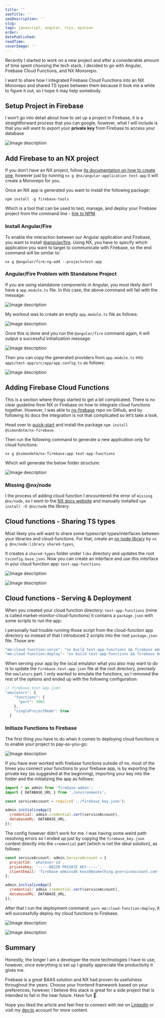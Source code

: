```yaml
---
title: ''
seoTitle: ''
seoDescription: ''
slug:
tags: javascript, angular, rxjs, opinion
order:
datePublished:
readTime:
coverImage: ''
---
```


Recently I started to work on a new project and after a considerable amount of time spent choosing the tech stack, I decided to go with Angular, Firebase Cloud Functions, and NX Monorepo.

I want to share how I integrated Firebase Cloud Functions into an NX Monorepo and shared TS types between them because It took me a while to figure it out, so I hope it may help somebody.

## Setup Project in Firebase

I won’t go into detail about how to set up a project in Firebase, it is a straightforward process that you can google, however, what I will include is that you will want to export your **private key** from Firebase to access your database

![Image description](https://dev-to-uploads.s3.amazonaws.com/uploads/articles/b5443pzcuqoo3yo4o66v.png)

## Add Firebase to an NX project

If you don’t have an NX project, follow [its documentation on how to create one](https://nx.dev/packages/angular/generators/application), however just by running `nx g @nx/angular:application test-app` it will create a Monorepo for you.

Once an NX app is generated you want to install the following package:

`npm install -g firebase-tools`

Which is a tool that can be used to test, manage, and deploy your Firebase project from the command line - [link to NPM](https://www.npmjs.com/package/firebase-tools/v/10.9.2).

### Install Angular/Fire

To enable the interaction between our Angular application and Firebase, you want to install [@angular/fire](https://www.npmjs.com/package/@angular/fire). Using NX, you have to specify which application you want to target to communicate with Firebase, so the end command will be similar to:

```JS
nx g @angular/fire:ng-add --project=test-app
```

### Angular/Fire Problem with Standalone Project

If you are using standalone components in Angular, you most likely don’t have a `app.module.ts` file. In this case, the above command will fail with the message:

![Image description](https://dev-to-uploads.s3.amazonaws.com/uploads/articles/j0oka4n68lxhs4zmfolr.png)

My workout was to create an empty `app.module.ts` file as follows:

![Image description](https://dev-to-uploads.s3.amazonaws.com/uploads/articles/o459kyjl0bgefl71d5h2.png)

Once this is done and you run the `@angular/fire` command again, it will output a successful initialization message:

![Image description](https://dev-to-uploads.s3.amazonaws.com/uploads/articles/lvb27dksnz5yjtywt5ih.png)

Then you can copy the generated providers from `app.module.ts` into `apps/test-app/src/app/app.config.ts` as follows:

![Image description](https://dev-to-uploads.s3.amazonaws.com/uploads/articles/17uc1250uenc5abe7bkt.png)

## Adding Firebase Cloud Functions

This is a section where things started to get a bit complicated. There is no clear guideline from NX or Firebase on how to integrate cloud functions together. However, I was able to [nx-firebase](https://github.com/simondotm/nx-firebase) repo on Github, and by following its docs the integration is not that complicated so let’s take a look.

Head over to [quick-start](https://github.com/simondotm/nx-firebase/blob/main/docs/quick-start.md) and install the package `npm install @simondotm/nx-firebase`.

Then run the following command to generate a new application only for cloud functions:

```JS
nx g @simondotm/nx-firebase:app test-app-functions
```

Which will generate the below folder structure:

![Image description](https://dev-to-uploads.s3.amazonaws.com/uploads/articles/vt9ginau9pheacgm62p3.png)

### Missing @nx/node

I the process of adding cloud function I encountered the error of `missing @nx/node`, so I went to the [NX docs website](https://nx.dev/packages/node) and manually installed `npm install -D @nx/node` the library.

## Cloud functions - Sharing TS types

Most likely you will want to share some typescript types/interfaces between your libraries and cloud-functions. For that, create an [nx node library](https://nx.dev/packages/node/generators/library) by `nx g @nx/node:library shared-types`,

It creates a `shared-types` folder under `libs` directory and updates the root `tsconfig.base.json`. Now you can create an interface and use this interface in your cloud function app: `test-app-functions`.

![Image description](https://dev-to-uploads.s3.amazonaws.com/uploads/articles/1onmt47f4zuidak6qpk9.png)

![Image description](https://dev-to-uploads.s3.amazonaws.com/uploads/articles/l23llr8v1qayeb5d7iy6.png)

## Cloud functions - Serving & Deployment

When you created your cloud function directory: `test-app-functions` (mine is called market-monitor-cloud-functions) it contains a `package.json` with some scripts to run the app.

I personally had trouble running those script from the cloud-function app directory so instead of that I introduced 2 scripts into the root `package.json` file. Those are:

```jsx
"mm:cloud-function:serve": "nx build test-app-functions && firebase emulators:start --only functions --config firebase.test-app-functions.json",
"mm:cloud-function:deploy": "nx build test-app-functions && firebase deploy --only functions --config firebase.test-app-functions.json"
```

When serving your app by the local emulator what you also may want to do is to update the `firebase.test-app.json` file at the root directory, precisely the `emulators` part. I only wanted to emulate the functions, so I removed the rest of the options and ended up with the following configuration:

```jsx
// firebase.test-app.json
"emulators": {
    "functions": {
      "port": 5001
    },
    "singleProjectMode": true
  }
```

### Initiaze Functions to Firebase

The first thing you have to do when it comes to deploying cloud functions is to enable your project to pay-as-you-go:

![Image description](https://dev-to-uploads.s3.amazonaws.com/uploads/articles/z2rv49l07jcwzn3xpgna.png)

If you have ever worked with firebase functions outside of nx, most of the times you connect your functions to your firebase app, is by exporting the private key (as suggested at the beginning), importing your key into the folder and the initializing the app as follows:

```jsx
import * as admin from 'firebase-admin';
import { DATABASE_URL } from './environments';

const serviceAccount = require('../firebase_key.json');

admin.initializeApp({
  credential: admin.credential.cert(serviceAccount),
  databaseURL: DATABASE_URL,
});
```

The config however didn’t work for me. I was having some weird path resolving errors so I ended up just by copying the `firebase_key.json` content directly into the `credential` part (which is not the ideal solution), as follows:

```jsx
const serviceAccount: admin.ServiceAccount = {
  projectId: 'whatever-id',
  privateKey: '-----BEGIN PRIVATE KEY-----',
  clientEmail: 'firebase-adminsdk-knos0@something.gserviceaccount.com',
};

admin.initializeApp({
  credential: admin.credential.cert(serviceAccount),
  databaseURL: DATABASE_URL,
});
```

After that I run the deployment command: `yarn mm:cloud-function:deploy`, it will successfully deploy my cloud functions to Firebase.

![Image description](https://dev-to-uploads.s3.amazonaws.com/uploads/articles/y8p6w57ftuflylkwx9z2.png)

![Image description](https://dev-to-uploads.s3.amazonaws.com/uploads/articles/2ilniugibyeov938404u.png)

## Summary

Honestly, the longer I am a developer the more technologies I have to use, however, once everything is set up I greatly appreciate the productivity it gives me.

Firebase is a great BAAS solution and NX had proven its usefulness throughout the years. Choose your frontend framework based on your preferences, however, I believe this stack is great for a side project that is intended to fail in the near future. Have fun 👋.

Hope you liked the article and feel free to connect with me on [LinkedIn](https://www.linkedin.com/in/eduard-krivanek) or visit my [dev.to](https://dev.to/krivanek06) account for more content.
